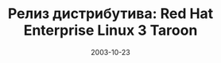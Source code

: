 ---
layout: post
title:  "Релиз дистрибутива: Red Hat Enterprise Linux 3 Taroon"
date: 2003-10-23   
---